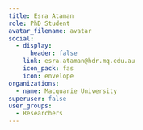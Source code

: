 ```yaml
---
title: Esra Ataman
role: PhD Student
avatar_filename: avatar
social:
  - display:
      header: false
    link: esra.ataman@hdr.mq.edu.au
    icon_pack: fas
    icon: envelope
organizations:
  - name: Macquarie University
superuser: false
user_groups:
  - Researchers
---
```

